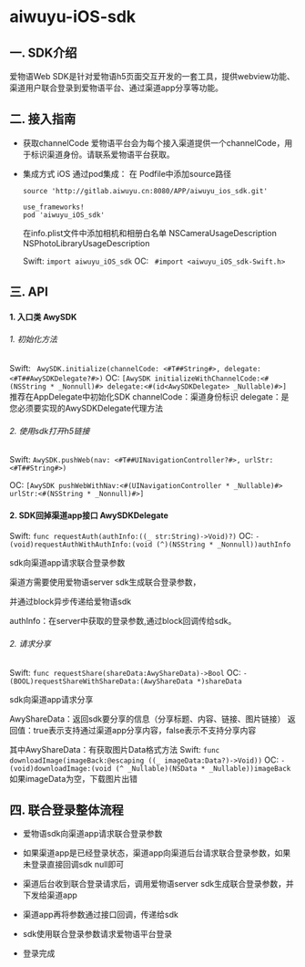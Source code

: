 # aiwuyu-iOS-sdk
## 一. SDK介绍
爱物语Web SDK是针对爱物语h5页面交互开发的一套工具，提供webview功能、渠道用户联合登录到爱物语平台、通过渠道app分享等功能。

## 二. 接入指南
* 获取channelCode
爱物语平台会为每个接入渠道提供一个channelCode，用于标识渠道身份。请联系爱物语平台获取。
* 集成方式
     iOS
     通过pod集成：
     在 Podfile中添加source路径
    ``` 
    source 'http://gitlab.aiwuyu.cn:8080/APP/aiwuyu_ios_sdk.git'
    
    use_frameworks!
    pod 'aiwuyu_iOS_sdk'
    ```
    在info.plist文件中添加相机和相册白名单
    NSCameraUsageDescription
    NSPhotoLibraryUsageDescription
    
    Swift:
    ``` import aiwuyu_iOS_sdk ```
    OC:
   ``` #import <aiwuyu_iOS_sdk-Swift.h>```
   
## 三.  API
#### 1. 入口类 AwySDK

###### 1. 初始化方法
Swift:
 ``` AwySDK.initialize(channelCode: <#T##String#>, delegate: <#T##AwySDKDelegate?#>)```
OC:
 ```[AwySDK initializeWithChannelCode:<#(NSString * _Nonnull)#> delegate:<#(id<AwySDKDelegate> _Nullable)#>] ```
推荐在AppDelegate中初始化SDK
channelCode：渠道身份标识
delegate：是您必须要实现的AwySDKDelegate代理方法

###### 2. 使用sdk打开h5链接

Swift:
```AwySDK.pushWeb(nav: <#T##UINavigationController?#>, urlStr: <#T##String#>)```

OC:
```[AwySDK pushWebWithNav:<#(UINavigationController * _Nullable)#> urlStr:<#(NSString * _Nonnull)#>]```


#### 2. SDK回掉渠道app接口 AwySDKDelegate
Swift:
```func requestAuth(authInfo:((_ str:String)->Void)?)```
OC:
```- (void)requestAuthWithAuthInfo:(void (^)(NSString * _Nonnull))authInfo```

sdk向渠道app请求联合登录参数

渠道方需要使用爱物语server sdk生成联合登录参数，

并通过block异步传递给爱物语sdk

authInfo：在server中获取的登录参数,通过block回调传给sdk。

###### 2. 请求分享
Swift:
```func requestShare(shareData:AwyShareData)->Bool```
OC:
```- (BOOL)requestShareWithShareData:(AwyShareData *)shareData```

sdk向渠道app请求分享 

AwyShareData：返回sdk要分享的信息（分享标题、内容、链接、图片链接）
返回值：true表示支持通过渠道app分享内容，false表示不支持分享内容 

其中AwyShareData：有获取图片Data格式方法
Swift:
```func downloadImage(imageBack:@escaping ((_ imageData:Data?)->Void))```
OC:
```- (void)downloadImage:(void (^ _Nullable)(NSData * _Nullable))imageBack```
如果imageData为空，下载图片出错

## 四. 联合登录整体流程

* 爱物语sdk向渠道app请求联合登录参数

* 如果渠道app是已经登录状态，渠道app向渠道后台请求联合登录参数，如果未登录直接回调sdk null即可

* 渠道后台收到联合登录请求后，调用爱物语server sdk生成联合登录参数，并下发给渠道app

* 渠道app再将参数通过接口回调，传递给sdk

* sdk使用联合登录参数请求爱物语平台登录

* 登录完成
